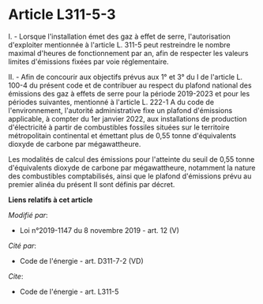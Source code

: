 # Article L311-5-3

I. - Lorsque l'installation émet des gaz à effet de serre, l'autorisation d'exploiter mentionnée à l'article L. 311-5 peut
restreindre le nombre maximal d'heures de fonctionnement par an, afin de respecter les valeurs limites d'émissions fixées par
voie réglementaire.

II. - Afin de concourir aux objectifs prévus aux 1° et 3° du I de l'article L. 100-4 du présent code et de contribuer au
respect du plafond national des émissions des gaz à effets de serre pour la période 2019-2023 et pour les périodes suivantes,
mentionné à l'article L. 222-1 A du code de l'environnement, l'autorité administrative fixe un plafond d'émissions
applicable, à compter du 1er janvier 2022, aux installations de production d'électricité à partir de combustibles fossiles
situées sur le territoire métropolitain continental et émettant plus de 0,55 tonne d'équivalents dioxyde de carbone par
mégawattheure.

Les modalités de calcul des émissions pour l'atteinte du seuil de 0,55 tonne d'équivalents dioxyde de carbone par
mégawattheure, notamment la nature des combustibles comptabilisés, ainsi que le plafond d'émissions prévu au premier alinéa
du présent II sont définis par décret.

**Liens relatifs à cet article**

_Modifié par_:

  - Loi n°2019-1147 du 8 novembre 2019 - art. 12 (V)

_Cité par_:

  - Code de l'énergie - art. D311-7-2 (VD)

_Cite_:

  - Code de l'énergie - art. L311-5
